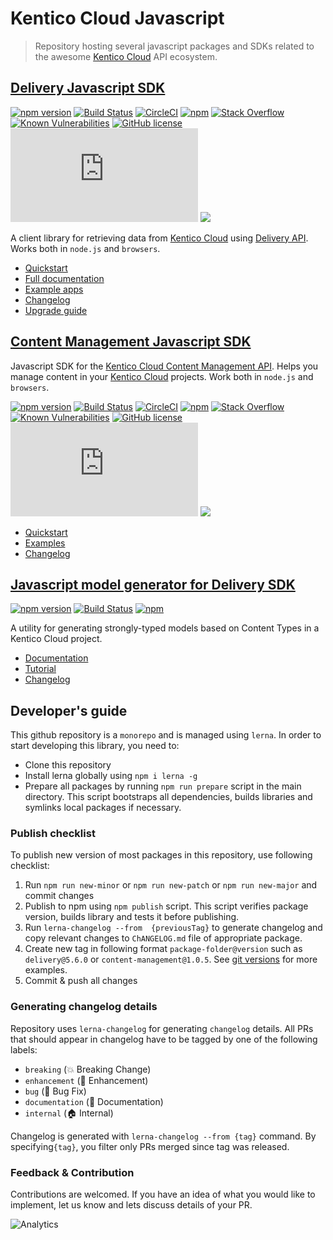 # Kentico Cloud Javascript

> Repository hosting several javascript packages and SDKs related to the awesome [Kentico Cloud](https://kenticocloud.com/) API ecosystem.

## [Delivery Javascript SDK](https://github.com/Kentico/kentico-cloud-js/tree/master/packages/delivery)

[![npm version](https://badge.fury.io/js/kentico-cloud-delivery.svg)](https://www.npmjs.com/package/kentico-cloud-delivery)
[![Build Status](https://api.travis-ci.com/Kentico/kentico-cloud-js.svg?branch=master)](https://travis-ci.com/Kentico/kentico-cloud-js)
[![CircleCI](https://circleci.com/gh/Kentico/kentico-cloud-js/tree/master.svg?style=svg)](https://circleci.com/gh/Kentico/kentico-cloud-js/tree/master)
[![npm](https://img.shields.io/npm/dt/kentico-cloud-delivery.svg)](https://www.npmjs.com/package/kentico-cloud-delivery)
[![Stack Overflow](https://img.shields.io/badge/Stack%20Overflow-ASK%20NOW-FE7A16.svg?logo=stackoverflow&logoColor=white)](https://stackoverflow.com/tags/kentico-cloud)
[![Known Vulnerabilities](https://snyk.io/test/github/Kentico/kentico-cloud-js/badge.svg)](https://snyk.io/test/github/Kentico/kentico-cloud-js)
[![GitHub license](https://img.shields.io/github/license/Kentico/kentico-cloud-js.svg)](https://github.com/Kentico/kentico-cloud-js)
![Gzip browser bundle](https://img.badgesize.io/https://cdn.jsdelivr.net/npm/kentico-cloud-delivery/_bundles/kentico-cloud-delivery-sdk.browser.umd.min.js?compression=gzip)
[![](https://data.jsdelivr.com/v1/package/npm/kentico-cloud-delivery/badge)](https://www.jsdelivr.com/package/npm/kentico-cloud-delivery)

A client library for retrieving data from [Kentico Cloud](https://kenticocloud.com/) using [Delivery API](https://developer.kenticocloud.com/v1/reference#delivery-api). Works both in `node.js` and `browsers`.

* [Quickstart](https://github.com/Kentico/kentico-cloud-js/tree/master/packages/delivery)
* [Full documentation](https://github.com/Kentico/kentico-cloud-js/tree/master/packages/delivery/DOCS.md)
* [Example apps](https://github.com/Kentico/kentico-cloud-js/tree/master/examples)
* [Changelog](https://github.com/Kentico/kentico-cloud-js/blob/master/packages/delivery/CHANGELOG.md)
* [Upgrade guide](https://github.com/Kentico/kentico-cloud-js/blob/master/packages/delivery/UPGRADE.md)

## [Content Management Javascript SDK](https://github.com/Kentico/kentico-cloud-js/tree/master/packages/content-management)

Javascript SDK for the [Kentico Cloud Content Management API](https://developer.kenticocloud.com/v1/reference#content-management-api-v2). Helps you manage content in your [Kentico Cloud](https://kenticocloud.com/) projects. Work both in `node.js` and `browsers`.

[![npm version](https://badge.fury.io/js/kentico-cloud-content-management.svg)](https://www.npmjs.com/package/kentico-cloud-content-management)
[![Build Status](https://api.travis-ci.com/Kentico/kentico-cloud-js.svg?branch=master)](https://travis-ci.com/Kentico/kentico-cloud-js)
[![CircleCI](https://circleci.com/gh/Kentico/kentico-cloud-js/tree/master.svg?style=svg)](https://circleci.com/gh/Kentico/kentico-cloud-js/tree/master)
[![npm](https://img.shields.io/npm/dt/kentico-cloud-content-management.svg)](https://www.npmjs.com/package/kentico-cloud-delivery)
[![Stack Overflow](https://img.shields.io/badge/Stack%20Overflow-ASK%20NOW-FE7A16.svg?logo=stackoverflow&logoColor=white)](https://stackoverflow.com/tags/kentico-cloud)
[![Known Vulnerabilities](https://snyk.io/test/github/Kentico/kentico-cloud-js/badge.svg)](https://snyk.io/test/github/kentico/kentico-cloud-js)
[![GitHub license](https://img.shields.io/github/license/Kentico/kentico-cloud-js.svg)](https://github.com/Kentico/kentico-cloud-js)
![Gzip bundle](https://img.badgesize.io/https://cdn.jsdelivr.net/npm/kentico-cloud-content-management/_bundles/kentico-cloud-cm-sdk.umd.min.js?compression=gzip)
[![](https://data.jsdelivr.com/v1/package/npm/kentico-cloud-content-management/badge)](https://www.jsdelivr.com/package/npm/kentico-cloud-content-management)


* [Quickstart](https://github.com/Kentico/kentico-cloud-js/tree/master/packages/content-management)
* [Examples](https://github.com/Kentico/kentico-cloud-js/tree/master/packages/content-management/demo)
* [Changelog](https://github.com/Kentico/kentico-cloud-js/blob/master/packages/content-management/CHANGELOG.md)

## [Javascript model generator for Delivery SDK](https://github.com/Kentico/kentico-cloud-js/tree/master/packages/model-generator)

[![npm version](https://badge.fury.io/js/kentico-cloud-model-generator-utility.svg)](https://www.npmjs.com/package/kentico-cloud-model-generator-utility)
[![Build Status](https://api.travis-ci.com/Kentico/kentico-cloud-js.svg?branch=master)](https://travis-ci.com/Kentico/kentico-cloud-js)
[![npm](https://img.shields.io/npm/dt/kentico-cloud-model-generator-utility.svg)](https://www.npmjs.com/package/kentico-cloud-model-generator-utility)

A utility for generating strongly-typed models based on Content Types in a Kentico Cloud project.

* [Documentation](https://github.com/Kentico/kentico-cloud-js/tree/master/packages/model-generator)
* [Tutorial](https://developer.kenticocloud.com/docs/strongly-typed-models)
* [Changelog](https://github.com/Kentico/kentico-cloud-js/blob/master/packages/model-generator/CHANGELOG.md)

## Developer's guide

This github repository is a `monorepo` and is managed using `lerna`. In order to start developing this library, you need to:

- Clone this repository
- Install lerna globally using `npm i lerna -g`
- Prepare all packages by running `npm run prepare` script in the main directory. This script bootstraps all dependencies, builds libraries and symlinks local packages if necessary.

### Publish checklist

To publish new version of most packages in this repository, use following checklist:

1) Run `npm run new-minor` or `npm run new-patch` or `npm run new-major` and commit changes
2) Publish to npm using `npm publish` script. This script verifies package version, builds library and tests it before publishing.
3) Run `lerna-changelog --from  {previousTag}` to generate changelog and copy relevant changes to `ChANGELOG.md` file of appropriate package. 
4) Create new tag in following format `package-folder@version` such as `delivery@5.6.0` or `content-management@1.0.5`. See [git versions](https://github.com/Kentico/kentico-cloud-js/releases) for more examples.
5) Commit & push all changes

### Generating changelog details

Repository uses `lerna-changelog` for generating `changelog` details. All PRs that should appear in changelog have to be tagged by one of the following labels:

- `breaking` (:boom: Breaking Change)
- `enhancement` (:rocket: Enhancement)
- `bug` (:bug: Bug Fix)
- `documentation` (:memo: Documentation)
- `internal` (:house: Internal)

Changelog is generated with `lerna-changelog --from {tag}` command. By specifying`{tag}`, you filter only PRs merged since tag was released.

### Feedback & Contribution

Contributions are welcomed. If you have an idea of what you would like to implement, let us know and lets discuss details of your PR.

![Analytics](https://kentico-ga-beacon.azurewebsites.net/api/UA-69014260-4/Kentico/kentico-cloud-js?pixel)

